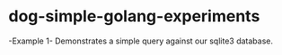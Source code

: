 # dog-simple-golang-experiments
-Example 1-
Demonstrates a simple query against our sqlite3 database.
